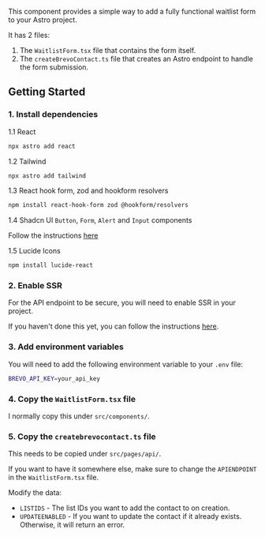 This component provides a simple way to add a fully functional waitlist form to your Astro project.

It has 2 files:
1. The `WaitlistForm.tsx` file that contains the form itself.
2. The `createBrevoContact.ts` file that creates an Astro endpoint to handle the form submission.

## Getting Started

### 1. Install dependencies

1.1 React
```bash
npx astro add react
```

1.2 Tailwind
```bash
npx astro add tailwind
```

1.3 React hook form, zod and hookform resolvers
```bash
npm install react-hook-form zod @hookform/resolvers
```

1.4 Shadcn UI `Button`, `Form`, `Alert` and `Input` components  

Follow the instructions [here](https://ui.shadcn.com/docs/installation/astro)

1.5 Lucide Icons
```bash
npm install lucide-react
```

### 2. Enable SSR

For the API endpoint to be secure, you will need to enable SSR in your project.

If you haven't done this yet, you can follow the instructions [here](https://docs.astro.build/en/guides/server-side-rendering/).

### 3. Add environment variables

You will need to add the following environment variable to your `.env` file:

```bash
BREVO_API_KEY=your_api_key
```

### 4. Copy the `WaitlistForm.tsx` file

I normally copy this under `src/components/`.

### 5. Copy the `createbrevocontact.ts` file

This needs to be copied under `src/pages/api/`.

If you want to have it somewhere else, make sure to change the `APIENDPOINT` in the `WaitlistForm.tsx` file.

Modify the data:
- `LISTIDS` - The list IDs you want to add the contact to on creation.
- `UPDATEENABLED` - If you want to update the contact if it already exists. Otherwise, it will return an error.